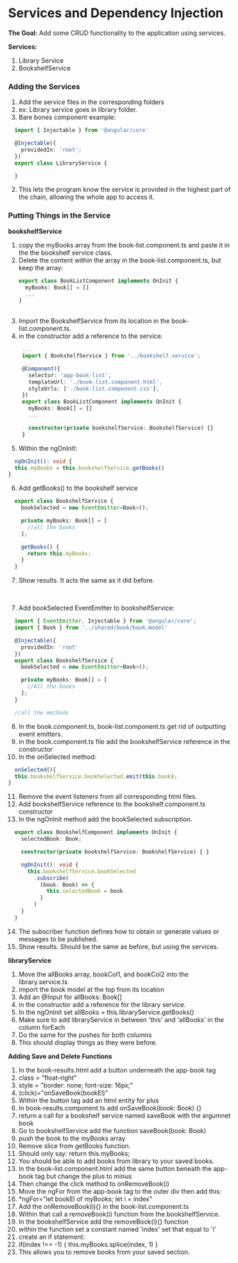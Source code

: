 

# Services and Dependency Injection

**The Goal:** Add some CRUD functionality to the application using services.

**Services:** 
  1. Library Service
  2. BookshelfService

### Adding the Services

1. Add the service files in the corresponding folders
  1. ex: Library service goes in library folder.
  2. Bare bones component example:
```typescript
  import { Injectable } from '@angular/core'

  @Injectable({
    providedIn: 'root';
  })
  export class LibraryService {

  }
``` 
2. This lets the program know the service is provided in the highest part of the chain, allowing the whole app to access it.

### Putting Things in the Service

**bookshelfService**
1. copy the myBooks array from the book-list.component.ts and paste it in the the bookshelf service class.
2. Delete the content within the array in the book-list.component.ts, but keep the array:
   ```typescript
   export class BookListComponent implements OnInit {
     myBooks: Book[] = []
     ...
   }
    
   ```
3. Import the BookshelfService from its location in the book-list.component.ts.
4. in the constructor add a reference to the service.
   ```typescript
    ...
    import { BookshelfService } from '../bookshelf.service';

    @Component({
      selector: 'app-book-list',
      templateUrl: './book-list.component.html',
      styleUrls: ['./book-list.component.css'],
    })
    export class BookListComponent implements OnInit {
      myBooks: Book[] = []
      ...

      constructor(private bookshelfService: BookshelfService) {}
    }
   ```
5. Within the ngOnInIt:
  ```typescript
    ngOnInit(): void {
    this.myBooks = this.bookshelfService.getBooks()
  }
  ```
6. Add getBooks() to the bookshelf service
  ```typescript
    export class BookshelfService {
      bookSelected = new EventEmitter<Book>();

      private myBooks: Book[] = [
        //all the books
      ];

      getBooks() {
        return this.myBooks;
      }
    }
  ```
7. Show results. It acts the same as it did before.

<br>

7. Add bookSelected EventEmitter to bookshelfService:
  ```typescript
    import { EventEmitter, Injectable } from '@angular/core';
    import { Book } from '../shared/book/book.model'

    @Injectable({
      providedIn: 'root'
    })
    export class BookshelfService {
      bookSelected = new EventEmitter<Book>();

      private myBooks: Book[] = [
        //All the books
      ];
    }

    //all the methods

  ```
8. In the book.component.ts, book-list.component.ts get rid of outputting event emitters.
9.  in the book.component.ts file add the bookshelfService reference in the constructor
10. In the onSelected method:
  ```typescript
    onSelected(){
    this.bookshelfService.bookSelected.emit(this.book);
  }
  ```
11. Remove the event listeners from all corresponding html files.
12. Add bookshelfService reference to the bookshelf.component.ts constructor
13. In the ngOnInit method add the bookSelected subscription.
  ```typescript
    export class BookshelfComponent implements OnInit {
      selectedBook: Book;

      constructor(private bookshelfService: BookshelfService) { }

      ngOnInit(): void {
        this.bookshelfService.bookSelected
          .subscribe(
            (book: Book) => {
              this.selectedBook = book
            }
          )
      } 
    }
  ```
14. The subscriber function defines how to obtain or generate values or messages to be published.
15. Show results. Should be the same as before, but using the services.

**libraryService**
1. Move the allBooks array, bookCol1, and bookCol2 into the library.service.ts
2. import the book model at the top from its location
3. Add an @Input for allBooks: Book[]
4. in the constructor add a reference for the library service.
5. In the ngOnInit set allBooks = this.libraryService.getBooks()
6. Make sure to add libraryService in between 'this' and 'allBooks' in the column forEach
7. Do the same for the pushes for both columns
8. This should display things as they were before.

**Adding Save and Delete Functions**
1. In the book-results.html add a button underneath the app-book tag
  1. class = "float-right"
  2. style = "border: none; font-size: 16px;"
  3. (click)="onSaveBook(bookEl)"
2. Within the button tag add an html entity for plus
3. In book-results.component.ts add onSaveBook(book: Book) {}
4. return a call for a bookshelf service named saveBook with the argumnet book
5. Go to bookshelfService add the function saveBook(book: Book)
6. push the book to the myBooks array
7. Remove slice from getBooks function.
  1. Should only say: return this.myBooks;
8. You should be able to add books from library to your saved books.
9. In the book-list.component.html add the same button beneath the app-book tag but change the plus to minus
10. Then change the click method to onRemoveBook(i)
11. Move the ngFor from the app-book tag to the outer div then add this:
 1. *ngFor="let bookEl of myBooks; let i = index"
12. Add the onRemoveBook(i){} in the book-list.component.ts
13. Within that call a removeBook(i) function from the bookshelfService.
14. In the bookshelfService add the removeBook(i){} function
15. within the function set a constant named 'index' set that equal to 'i'
16. create an if statement:
 1. if(index !== -1) {
       this.myBooks.splice(index, 1)
    }
17. This allows you to remove books from your saved section.